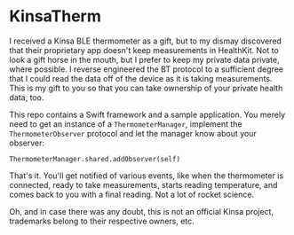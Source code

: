 # KinsaTherm

I received a Kinsa BLE thermometer as a gift, but to my dismay discovered that their proprietary app doesn't keep measurements in HealthKit.  Not to look a gift horse in the mouth, but I prefer to keep my private data private, where possible.  I reverse engineered the BT protocol to a sufficient degree that I could read the data off of the device as it is taking measurements.  This is my gift to you so that you can take ownership of your private health data, too.

This repo contains a Swift framework and a sample application.  You merely need to get an instance of a `ThermometerManager`, implement the `ThermometerObserver` protocol and let the manager know about your observer:

    ThermometerManager.shared.addObserver(self)

That's it.  You'll get notified of various events, like when the thermometer is connected, ready to take measurements, starts reading temperature, and comes back to you with a final reading.  Not a lot of rocket science.

Oh, and in case there was any doubt, this is not an official Kinsa project, trademarks belong to their respective owners, etc.
